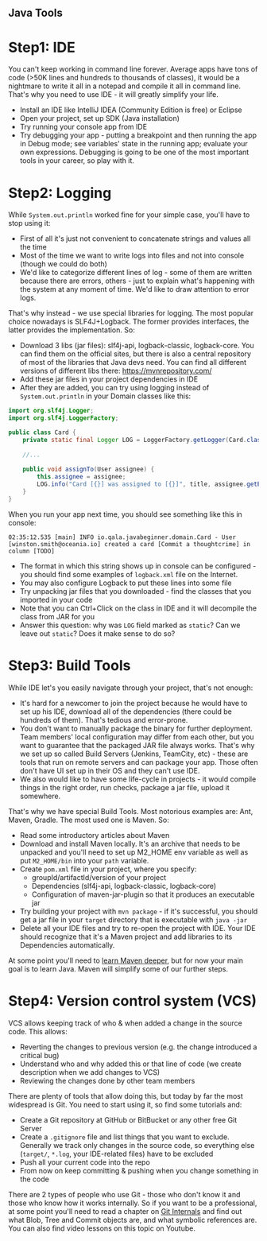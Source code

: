 Java Tools
---

# Step1: IDE

You can't keep working in command line forever. Average apps have tons of code (>50K lines and hundreds to
thousands of classes), it would be a nightmare to write it all in a notepad and compile it all in command line.
That's why you need to use IDE - it will greatly simplify your life. 

* Install an IDE like IntelliJ IDEA (Community Edition is free) or Eclipse
* Open your project, set up SDK (Java installation)
* Try running your console app from IDE
* Try debugging your app - putting a breakpoint and then running the app in Debug mode; see variables' state in 
the running app; evaluate your own expressions. Debugging is going to be one of the most important tools in 
your career, so play with it.  

# Step2: Logging

While `System.out.println` worked fine for your simple case, you'll have to stop using it:

* First of all it's just not convenient to concatenate strings and values all the time
* Most of the time we want to write logs into files and not into console (though we could do both)
* We'd like to categorize different lines of log - some of them are written because there are errors, others - 
just to explain what's happening with the system at any moment of time. We'd like to draw attention to error logs.

That's why instead - we use special libraries for logging. The most popular choice nowadays is SLF4J+Logback.
The former provides interfaces, the latter provides the implementation. So:

* Download 3 libs (jar files): slf4j-api, logback-classic, logback-core. 
You can find them on the official sites, but there is also a central repository of most of the libraries that Java
devs need. You can find all different versions of different libs there: https://mvnrepository.com/
* Add these jar files in your project dependencies in IDE
* After they are added, you can try using logging instead of `System.out.println` in your Domain classes like this:

```java
import org.slf4j.Logger;
import org.slf4j.LoggerFactory;

public class Card {
    private static final Logger LOG = LoggerFactory.getLogger(Card.class);
    
    //...
    
    public void assignTo(User assignee) {
        this.assignee = assignee;
        LOG.info("Card [{}] was assigned to [{}]", title, assignee.getEmail());
    }
}
```
When you run your app next time, you should see something like this in console:

```
02:35:12.535 [main] INFO io.qala.javabeginner.domain.Card - User [winston.smith@oceania.io] created a card [Commit a thoughtcrime] in column [TODO]
```

* The format in which this string shows up in console can be configured - you should find some examples of 
`logback.xml` file on the Internet. 
* You may also configure Logback to put these lines into some file
* Try unpacking jar files that you downloaded - find the classes that you imported in your code
* Note that you can Ctrl+Click on the class in IDE and it will decompile the class from JAR for you
* Answer this question: why was `LOG` field marked as `static`? Can we leave out `static`? Does it make sense 
to do so? 

# Step3: Build Tools

While IDE let's you easily navigate through your project, that's not enough:

* It's hard for a newcomer to join the project because he would have to set up his IDE, download all of the
dependencies (there could be hundreds of them). That's tedious and error-prone.
* You don't want to manually package the binary for further deployment. Team members' local configuration may 
differ from each other, but you want to guarantee that the packaged JAR file always works. That's why we set up so
called Build Servers (Jenkins, TeamCity, etc) - these are tools that run on remote servers and can package your
app. Those often don't have UI set up in their OS and they can't use IDE.
* We also would like to have some life-cycle in projects - it would compile things in the right order, run checks,
package a jar file, upload it somewhere.

That's why we have special Build Tools. Most notorious examples are: Ant, Maven, Gradle. The most used one is Maven.
So:

* Read some introductory articles about Maven
* Download and install Maven locally. It's an archive that needs to be unpacked and you'll need to set up M2_HOME
env variable as well as put `M2_HOME/bin` into your `path` variable.
* Create `pom.xml` file in your project, where you specify:
   * groupId/artifactId/version of your project
   * Dependencies (slf4j-api, logback-classic, logback-core) 
   * Configuration of maven-jar-plugin so that it produces an executable jar 
* Try building your project with `mvn package` - if it's successful, you should get a jar file in your `target`
directory that is executable with `java -jar`
* Delete all your IDE files and try to re-open the project with IDE. Your IDE should recognize that it's a Maven
project and add libraries to its Dependencies automatically.

At some point you'll need to 
[learn Maven deeper](https://github.com/qala-io/java-course/blob/master/docs/programme/maven.md), but for now 
your main goal is to learn Java. Maven will simplify some of our further steps.

# Step4: Version control system (VCS)

VCS allows keeping track of who & when added a change in the source code. This allows:

* Reverting the changes to previous version (e.g. the change introduced a critical bug)
* Understand who and why added this or that line of code (we create description when we add changes to VCS)
* Reviewing the changes done by other team members

There are plenty of tools that allow doing this, but today by far the most widespread is Git. You need to start 
using it, so find some tutorials and:

* Create a Git repository at GitHub or BitBucket or any other free Git Server
* Create a `.gitignore` file and list things that you want to exclude. Generally we track only changes in the source
code, so everything else (`target/`, `*.log`, your IDE-related files) have to be excluded
* Push all your current code into the repo
* From now on keep committing & pushing when you change something in the code 

There are 2 types of people who use Git - those who don't know it and those who know how it works internally. So
if you want to be a professional, at some point you'll need to read a chapter on 
[Git Internals](https://git-scm.com/book/en/v2/Git-Internals-Plumbing-and-Porcelain) and find out what Blob, 
Tree and Commit objects are, and what symbolic references are. You can also find video lessons on this topic on
Youtube.